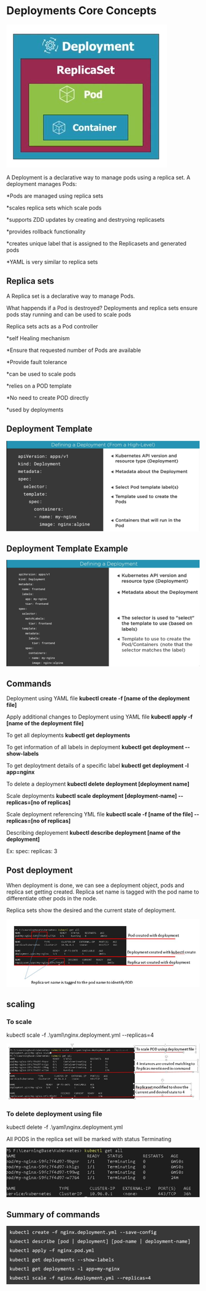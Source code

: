 # Deployments Core Concepts

![Deployment and Replica Set](https://github.com/satyasyamnn/Kubernetes/blob/master/Images/Deployments.JPG)

A Deployment is a declarative way to manage pods using a replica set. A deployment manages Pods:

  *Pods are managed using replica sets

  *scales replica sets which scale pods

  *supports ZDD updates by creating and destryoing replicasets

  *provides rollback functionality

  *creates unique label that is assigned to the Replicasets and generated pods

  *YAML is very similar to replica sets

## Replica sets

A Replica set is a declarative way to manage Pods.

What happends if a Pod is destroyed? Deployments and replica sets ensure pods stay running and can be used to scale pods

Replica sets acts as a Pod controller
  
  *self Healing mechanism

  *Ensure that requested number of Pods are available

  *Provide fault tolerance

  *can be used to scale pods

  *relies on a POD template

  *No need to create POD directly

  *used by deployments

## Deployment Template

![Deployment YAML](https://github.com/satyasyamnn/Kubernetes/blob/master/Images/DeploymentsYaml.JPG)

## Deployment Template Example

![Deployment YAML](https://github.com/satyasyamnn/Kubernetes/blob/master/Images/DeploymentsYamlExample.JPG)

## Commands

Deployment using YAML file **kubectl create -f [name of the deployment file]**

Apply additional changes to Deployment using YAML file **kubectl apply -f [name of the deployment file]**

To get all deployments **kubectl get deployments**

To get information of all labels in deployment **kubectl get deployment --show-labels**

To get deploytment details of a specific label **kubectl get deployment -l app=nginx**

To delete a deployment **kubectl delete deployment [deployment name]**

Scale deployments **kubectl scale deployment [deployment-name] --replicas=[no of replicas]**

Scale deployment referencing YML file **kubectl scale -f [name of the file] --replicas=[no of replicas]**

Describing deployement **kubectl describe deployment [name of the deployment]**

Ex: spec:
        replicas: 3

## Post deployment

When deployment is done, we can see a deployment object, pods and replica set getting created. Replica set name is tagged with the pod name to differentiate other pods in the node.

Replica sets show the desired and the current state of deployment.

![Deployment YAML](https://github.com/satyasyamnn/Kubernetes/blob/master/Images/DeploymentsOutputs.JPG)

## scaling

### To scale

kubectl scale -f .\yaml\nginx.deployment.yml --replicas=4

![Deployment Scaling](https://github.com/satyasyamnn/Kubernetes/blob/master/Images/scale.JPG)

### To delete deployment using file

kubectl delete -f .\yaml\nginx.deployment.yml

All PODS in the replica set will be marked with status Terminating

![Deployment Delete](https://github.com/satyasyamnn/Kubernetes/blob/master/Images/Deployment.Delete.JPG)

## Summary of commands

![Deployment Commands](https://github.com/satyasyamnn/Kubernetes/blob/master/Images/Deployment.commands.JPG)